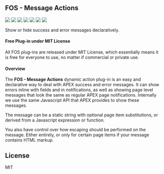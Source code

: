 ## FOS - Message Actions

![](https://img.shields.io/badge/Plug--in_Type-Dynamic_Action-orange.svg) ![](https://img.shields.io/badge/APEX-19.2-success.svg) ![](https://img.shields.io/badge/APEX-20.1-success.svg) ![](https://img.shields.io/badge/APEX-20.2-success.svg) ![](https://img.shields.io/badge/APEX-21.1-success.svg) ![](https://img.shields.io/badge/APEX-21.2-success.svg) ![](https://img.shields.io/badge/APEX-22.1-success.svg)

Show or hide success and error messages declaratively.
<h4>Free Plug-in under MIT License</h4>
<p>
All FOS plug-ins are released under MIT License, which essentially means it is free for everyone to use, no matter if commercial or private use.
</p>
<h4>Overview</h4>
<p>The <strong>FOS - Message Actions</strong> dynamic action plug-in is an easy and declarative way to deal with APEX success and error messages. It can show errors inline with fields and in notifications, as well as showing page level messages that look the same as regular APEX page notifications. Internally we use the same Javascript API that APEX provides to show these messages.</p>
<p>The message can be a static string with optional page item substitutions, or derived from a Javascript expression or function.</p>
<p>You also have control over how escaping should be performed on the message. Either entirely, or only for certain page items if your message contains HTML markup.</p>

## License

MIT

